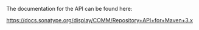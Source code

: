 The documentation for the API can be found here:

https://docs.sonatype.org/display/COMM/Repository+API+for+Maven+3.x
